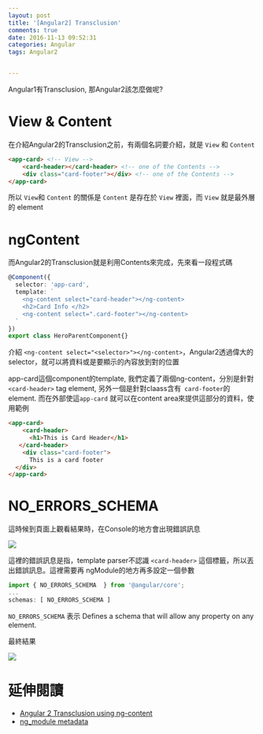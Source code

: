 ```yaml
---
layout: post
title: '[Angular2] Transclusion'
comments: true
date: 2016-11-13 09:52:31
categories: Angular
tags: Angular2


---
```


Angular1有Transclusion, 那Angular2該怎麼做呢?

<!-- more -->

# View & Content

在介紹Angular2的Transclusion之前，有兩個名詞要介紹，就是 `View` 和 `Content`

```html
<app-card> <!-- View -->
    <card-header></card-header> <!-- one of the Contents -->
    <div class="card-footer"></div> <!-- one of the Contents -->
</app-card>
```

所以 `View`和 `Content` 的關係是 `Content` 是存在於 `View` 裡面，而 `View` 就是最外層的 element

# ngContent

而Angular2的Transclusion就是利用Contents來完成，先來看一段程式碼

```typescript
@Component({
  selector: 'app-card',
  template: `
    <ng-content select="card-header"></ng-content>
    <h2>Card Info </h2>    
    <ng-content select=".card-footer"></ng-content>
  `
})
export class HeroParentComponent{}
```

介紹 `<ng-content select="<selector>"></ng-content>`，Angular2透過偉大的selector，就可以將資料或是要顯示的內容放到對的位置

app-card這個component的template, 我們定義了兩個ng-content，分別是針對`<card-header>` tag element, 另外一個是針對claass含有` card-footer`的element. 而在外部使這`app-card` 就可以在content area來提供這部分的資料，使用範例

```html
<app-card>
    <card-header>
      <h1>This is Card Header</h1>
   </card-header>
    <div class="card-footer">
      This is a card footer
  </div>
</app-card>
```

#  NO_ERRORS_SCHEMA

這時候到頁面上觀看結果時，在Console的地方會出現錯誤訊息

![](https://farm6.staticflickr.com/5831/22770583938_e741cf1f0a_o.png)

這裡的錯誤訊息是指，template parser不認識 `<card-header>` 這個標籤，所以丟出錯誤訊息。這裡需要再 ngModule的地方再多設定一個參數

```typescript
import { NO_ERRORS_SCHEMA  } from '@angular/core';
...
schemas: [ NO_ERRORS_SCHEMA ]
```

`NO_ERRORS_SCHEMA` 表示 Defines a schema that will allow any property on any element.

最終結果

![](https://farm6.staticflickr.com/5651/25313550289_bd9a2cf181_o.png)



# 延伸閱讀

- [Angular 2 Transclusion using ng-content](https://scotch.io/tutorials/angular-2-transclusion-using-ng-content)
- [ng_module metadata](https://github.com/angular/angular/blob/1cf5f5fa38ea672a972313049c9de2db6024441d/modules/%40angular/core/src/metadata/ng_module.ts)
